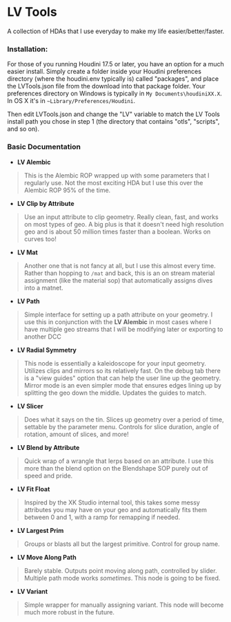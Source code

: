 

LV Tools
======

A collection of HDAs that I use everyday to make my life easier/better/faster.

### Installation:

For those of you running Houdini 17.5 or later, you have an option for a much easier install. 
Simply create a folder inside your Houdini preferences directory (where the houdini.env typically is) called "packages", and place the LVTools.json file from the download into that package folder. Your preferences directory on Windows is typically in `My Documents\houdiniXX.X`. In OS X it's in `~Library/Preferences/Houdini`.

Then edit LVTools.json and change the "LV" variable to match the LV Tools install path you chose in step 1 (the directory that contains "otls", "scripts", and so on).

### Basic Documentation

 - **LV Alembic**
>This is the Alembic ROP wrapped up with some parameters that I regularly use. Not the most exciting HDA but I use this over the Alembic ROP 95% of the time.

 
 - **LV Clip by Attribute**
 >Use an input attribute to clip geometry. Really clean, fast, and works on most types of geo. A big plus is that it doesn't need high resolution geo and is about 50 million times faster than a boolean. Works on curves too!
 
 - **LV Mat**
 >Another one that is not fancy at all, but I use this almost every time. Rather than hopping to `/mat` and back, this is an on stream material assignment (like the material sop) that automatically assigns dives into a matnet.

- **LV Path**
>Simple interface for setting up a path attribute on your geometry. I use this in conjunction with the **LV Alembic** in most cases where I have multiple geo streams that I will be modifying later or exporting to another DCC

- **LV Radial Symmetry**
>This node is essentially a kaleidoscope for your input geometry. Utilizes clips and mirrors so its relatively fast. On the debug tab there is a "view guides" option that can help the user line up the geometry.
Mirror mode is an even simpler mode that ensures edges lining up by splitting the geo down the middle. Updates the guides to match.

- **LV Slicer**
>Does what it says on the tin. Slices up geometry over a period of time, settable by the parameter menu. Controls for slice duration, angle of rotation, amount of slices, and more!

- **LV Blend by Attribute**
>Quick wrap of a wrangle that lerps based on an attribute. I use this more than the blend option on the Blendshape SOP purely out of speed and pride.

- **LV Fit Float**
>Inspired by the XK Studio internal tool, this takes some messy attributes you may have on your geo and automatically fits them between 0 and 1, with a ramp for remapping if needed.

- **LV Largest Prim**
>Groups or blasts all but the largest primitive. Control for group name.

- **LV Move Along Path**
>Barely stable. Outputs point moving along path, controlled by slider. Multiple path mode works *sometimes*. This node is going to be fixed.

- **LV Variant**
>Simple wrapper for manually assigning variant. This node will become much more robust in the future.
